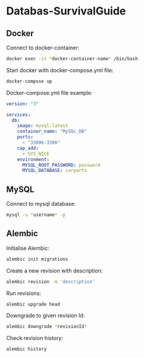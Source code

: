 # Databas-SurvivalGuide

## Docker
Connect to docker-container:
```sh
docker exec -it *docker-container-name* /bin/bash
```
Start docker with docker-compose.yml file:
```sh
docker-compose up
```
Docker-compose.yml file example:
```yml
version: "3"

services:
  db:
    image: mysql:latest
    container_name: "MySQL_DB"
    ports:
      - "33006:3306"
    cap_add:
      - SYS_NICE
    environment:
      MYSQL_ROOT_PASSWORD: password
      MYSQL_DATABASE: carparts
```
## MySQL
Connect to mysql database:
```sh
mysql -u *username* -p
```
## Alembic
Initialise Alembic:
```sh
alembic init migrations
```
Create a new revision with description:
```sh
alembic revision -m 'description'
```
Run revisions:
```sh
alembic upgrade head
```
Downgrade to given revision Id:
```sh
alembic downgrade *revisionId*
```
Check revision history:
```sh
alembic history
```
